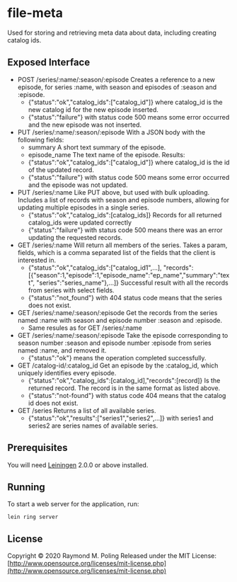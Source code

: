 # file-meta

Used for storing and retrieving meta data about data, including creating catalog
ids.

## Exposed Interface

- POST /series/:name/:season/:episode
  Creates a reference to a new episode, for series :name, with season and episodes
  of :season and :episode.
  * {"status":"ok","catalog_ids":["catalog_id"]} where catalog_id is the new
  catalog id for the new episode inserted.
  * {"status":"failure"} with status code 500 means some error occurred and
  the new episode was not inserted.
- PUT /series/:name/:season/:episode
  With a JSON body with the following fields:
  * summary A short text summary of the episode.
  * episode_name The text name of the episode.
  Results:
  * {"status":"ok","catalog_ids":["catalog_id"]} where catalog_id is the id of
  the updated record.
  * {"status":"failure"} with status code 500 means some error occurred and
  the episode was not updated.
- PUT /series/:name
  Like PUT above, but used with bulk uploading. Includes a list of records with
  season and episode numbers, allowing for updating multiple episodes in a single
  series.
  * {"status":"ok","catalog_ids":[catalog_ids]} Records for all returned catalog_ids
  were updated correctly
  * {"status":"failure"} with status code 500 means there was an error updating
  the requested records.
- GET /series/:name
  Will return all members of the series. Takes a param, fields, which is a comma
  separated list of the fields that the client is interested in.
  * {"status":"ok","catalog_ids":["catalog_id1",...],
  "records":[{"season":1,"episode":1,"episode_name":"ep_name","summary":"text",
  "series":"series_name"},...]} Successful result with all the records from series
  with select fields.
  * {"status":"not_found"} with 404 status code means that the series does not exist.
- GET /series/:name/:season/:episode
  Get the records from the series named :name with season and episode number :season
  and :episode.
  * Same resules as for GET /series/:name
- GET /series/:name/:season/:episode
  Take the episode corresponding to season number :season and episode number
  :episode from series named :name, and removed it.
  * {"status":"ok"} means the operation completed successfully.
- GET /catalog-id/:catalog_id
  Get an episode by the :catalog_id, which uniquely identifies every episode.
  * {"status":"ok","catalog_ids":[catalog_id],"records":[record]} Is the returned
  record. The record is in the same format as listed above.
  * {"status":"not-found"} with status code 404 means that the catalog id does not
  exist.
- GET /series
  Returns a list of all available series.
  * {"status":"ok","results":["series1","series2",...]} with series1 and series2
  are series names of available series.

## Prerequisites

You will need [Leiningen][] 2.0.0 or above installed.

[leiningen]: https://github.com/technomancy/leiningen

## Running

To start a web server for the application, run:

    lein ring server

## License

Copyright © 2020 Raymond M. Poling
Released under the MIT License: [http://www.opensource.org/licenses/mit-license.php](http://www.opensource.org/licenses/mit-license.php)
